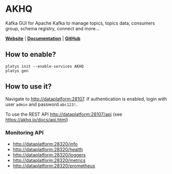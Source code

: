 # AKHQ

Kafka GUI for Apache Kafka to manage topics, topics data, consumers group, schema registry, connect and more... 

**[Website](https://akhq.io/)** | **[Documentation](https://github.com/tchiotludo/akhq#quick-preview)** | **[GitHub](https://github.com/tchiotludo/akhq)**

## How to enable?

```
platys init --enable-services AKHQ
platys gen
```

## How to use it?

Navigate to <http://dataplatform:28107>.
If authentication is enabled, login with user `admin` and password `abc123!`.

To use the REST API <http://dataplatform:28107/api> (see <https://akhq.io/docs/api.html>)


### Monitoring API
  
  * <http://dataplatform:28320/info>  
  * <http://dataplatform:28320/health>
  * <http://dataplatform:28320/loggers>
  * <http://dataplatform:28320/metrics>
  * <http://dataplatform:28320/prometheus>